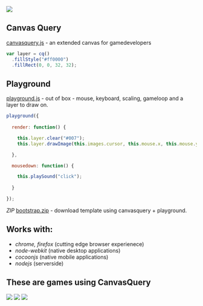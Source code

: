 <p class="center"><img src="http://canvasquery.com/images/scheme-x3.png"></p>

## Canvas Query

<a href="http://canvasquery.com/script/canvasquery.js">canvasquery.js</a> - an extended canvas for gamedevelopers

```javascript
var layer = cq()  
  .fillStyle("#ff0000")
  .fillRect(0, 0, 32, 32);
```

## Playground

<a href="http://canvasquery.com/script/playground.js">playground.js</a> - out of box - mouse, keyboard, scaling, gameloop and a layer to draw on.

```javascript
playground({ 
  
  render: function() {

    this.layer.clear("#007");
    this.layer.drawImage(this.images.cursor, this.mouse.x, this.mouse.y);

  },

  mousedown: function() {

    this.playSound("click");
    
  }

});
```

*ZIP* <a href="http://canvasquery.com/canvasquery-bootstrap.zip">bootstrap.zip</a> - download template using canvasquery + playground.

## Works with:

* *chrome, firefox* (cutting edge browser experienece)
* *node-webkit* (native desktop applications)
* *cocoonjs* (native mobile applications) 
* *nodejs* (serverside)

## These are games using CanvasQuery

<a href="http://qbqbqb.rezoner.net/play/"><img src="http://canvasquery.com/showcase/qbqbqb.png"></a>
<a href="http://www.rockpapershotgun.com/2014/09/04/jameson-the-pilot-elite-space-game/"><img src="http://canvasquery.com/showcase/jamesonthepilot.png"></a>
<a href="http://hotlinetrail.rezoner.net/"><img src="http://canvasquery.com/showcase/hotlinetrail.png"></a>
